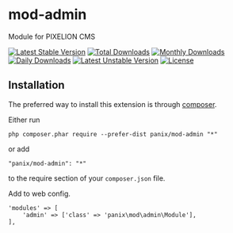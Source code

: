 mod-admin
===========
Module for PIXELION CMS

[![Latest Stable Version](https://poser.pugx.org/panix/mod-admin/v/stable)](https://packagist.org/packages/panix/mod-admin) [![Total Downloads](https://poser.pugx.org/panix/mod-admin/downloads)](https://packagist.org/packages/panix/mod-admin) [![Monthly Downloads](https://poser.pugx.org/panix/mod-admin/d/monthly)](https://packagist.org/packages/panix/mod-admin) [![Daily Downloads](https://poser.pugx.org/panix/mod-admin/d/daily)](https://packagist.org/packages/panix/mod-admin) [![Latest Unstable Version](https://poser.pugx.org/panix/mod-admin/v/unstable)](https://packagist.org/packages/panix/mod-admin) [![License](https://poser.pugx.org/panix/mod-admin/license)](https://packagist.org/packages/panix/mod-admin)


Installation
------------

The preferred way to install this extension is through [composer](http://getcomposer.org/download/).

Either run

```
php composer.phar require --prefer-dist panix/mod-admin "*"
```

or add

```
"panix/mod-admin": "*"
```

to the require section of your `composer.json` file.

Add to web config.
```
'modules' => [
    'admin' => ['class' => 'panix\mod\admin\Module'],
],
```
